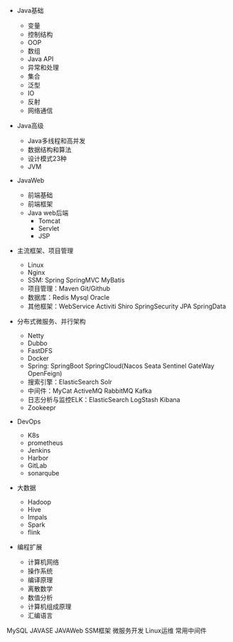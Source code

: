 - Java基础
  - 变量
  - 控制结构
  - OOP
  - 数组
  - Java API
  - 异常和处理
  - 集合
  - 泛型
  - IO
  - 反射
  - 网络通信

- Java高级
  - Java多线程和高并发
  - 数据结构和算法
  - 设计模式23种
  - JVM

- JavaWeb
  - 前端基础
  - 前端框架
  - Java web后端
    - Tomcat
    - Servlet
    - JSP

- 主流框架、项目管理
  - Linux
  - Nginx
  - SSM: Spring SpringMVC MyBatis
  - 项目管理：Maven Git/Github 
  - 数据库：Redis Mysql Oracle
  - 其他框架：WebService Activiti Shiro SpringSecurity JPA SpringData

- 分布式微服务、并行架构
  - Netty
  - Dubbo
  - FastDFS
  - Docker
  - Spring: SpringBoot SpringCloud(Nacos Seata Sentinel GateWay OpenFeign) 
  - 搜索引擎：ElasticSearch Solr
  - 中间件：MyCat ActiveMQ RabbitMQ Kafka
  - 日志分析与监控ELK：ElasticSearch LogStash Kibana
  - Zookeepr

- DevOps
  - K8s
  - prometheus
  - Jenkins
  - Harbor
  - GitLab
  - sonarqube

- 大数据
  - Hadoop
  - Hive
  - Impals
  - Spark
  - flink

- 编程扩展
  - 计算机网络
  - 操作系统
  - 编译原理
  - 离散数学
  - 数值分析
  - 计算机组成原理
  - 汇编语言



MySQL
JAVASE
JAVAWeb
SSM框架
微服务开发
Linux运维
常用中间件
